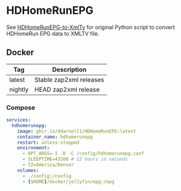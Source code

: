 # HDHomeRunEPG

See [HDHomeRunEPG-to-XmlTv](https://github.com/IncubusVictim/HDHomeRunEPG-to-XmlTv) for original Python script to convert HDHomeRun EPG data to XMLTV file.

## Docker

| Tag | Description |
|---|---|
| latest | Stable zap2xml releases |
| nightly | HEAD zap2xml release |

### Compose

```yaml
services:
  hdhomerunepg:
    image: ghcr.io/ddarnell1/HDHomeRunEPG:latest
    container_name: hdhomerunepg
    restart: unless-stopped
    environment:
      - OPT_ARGS=-I -D -C /config/hdhomerunepg.conf
      - SLEEPTIME=43200 # 12 hours in seconds
      - TZ=America/Denver
    volumes:
      - ./config:/config
      - {$HOME}/docker/jellyfin/epg:/epg

```
